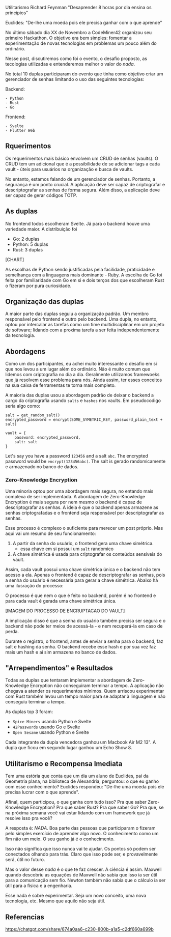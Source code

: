 Utilitarismo
Richard Feynman
"Desaprender 8 horas por dia ensina os princípios"

Euclides: "De-lhe uma moeda pois ele precisa ganhar com o que aprende"

No último sábado dia XX de Novembro a CodeMiner42 organizou seu primeiro Hackathon. O objetivo era bem simples: fomentar
a experimentação de novas tecnologias em problemas um pouco além do ordinário.

Nesse post, discutiremos como foi o evento, o desafio proposto, as tecologias utilizadas e entenderemos melhor o valor
do _nada_.

No total 10 duplas participaram do evento que tinha como objetivo criar um gerenciador de senhas limitando o uso das
seguintes tecnologias:

Backend:

    - Python
    - Rust
    - Go

Frontend:

    - Svelte
    - Flutter Web

## Rquerimentos

Os requerimentos mais básico envolvem um CRUD de senhas (vaults). O CRUD tem um adicional que é a possibilidade de se adicionar tags a cada vault - úteis para usuários na organização e busca de vaults.

No entanto, estamos falando de um gerenciador de senhas. Portanto, a segurança é um ponto crucial. A aplicação deve ser capaz de criptografar e descriptografar as senhas de forma segura. Além disso, a aplicação deve ser capaz de gerar códigos TOTP.

## As duplas

No frontend todos escolheram Svelte. Já para o backend houve uma variedade maior. A distribuição foi

- Go: 2 duplas
- Python: 5 duplas
- Rust: 3 duplas

[CHART]

As escolhas de Python sendo justificadas pela facilidade, praticidade e semelhança com a linguagens mais dominante - Ruby. A escolha de Go foi feita por familiaridade com Go em si e dois terços dos que escolheram Rust o fizeram por pura curiosidade.

## Organização das duplas

A maior parte das duplas seguiu a organização padrão. Um membro responsável pelo frontend e outro pelo backend. Uma dupla, no entanto, optou por intercalar as tarefas como um time multidisciplinar em um projeto de software; lidando com a proxima tarefa a ser feita independentemente da tecnologia.

## Abordagens

Como um dos participantes, eu achei muito interessante o desafio em si que nos levou a um lugar além do ordinário. Não é muito comum que lidemos com criptografia no dia a dia. Geralmente utilizamos framewoeks que já resolvem esse problema para nós. Ainda assim, ter esses conceitos na sua caixa de ferramentas te torna mais completo.

A maioria das duplas usou a abordagem padrão de deixar o backend a cargo da criptografia usando `salts` e `hashes` nos vaults. Em pseudocodigo seria algo como:

```
salt = get_random_salt()
encrypted_password = encrypt(SOME_SYMETRIC_KEY, password_plain_text + salt)

vault = {
    password: encrypted_password,
    salt: salt
}
```

Let's say you have a password `123456` and a salt `abc`. The encrypted password would be `encrypt(123456abc)`. The salt is gerado randomicamente e armazenado no banco de dados.

### Zero-Knowledge Encryption

Uma minoria optou por uma abordagem mais segura, no entando mais complexa de ser implementada. A abordagem de
Zero-Knowledge Encryption é mais segura por nem mesmo o backend é capaz de descriptografar as senhas. A ideia é que
o backend apenas armazene as senhas criptografadas e o frontend seja responsável por descriptografar as senhas.

Esse processo é complexo o suficiente para merecer um post próprio. Mas aqui vai um resumo de seu funcionamento:

1. A partir da senha do usuário, o frontend gera uma chave simétrica.
    - essa chave em si possui um `salt` randomico
2. A chave simétrica é usada para criptografar os conteúdos sensíveis do vault.

Assim, cada vault possui uma chave simétrica única e o backend não tem acesso a ela. Apenas o frontend é capaz de descriptografar as senhas, pois a senha do usuário é necessária para gerar a chave simétrica. Abaixo há uma ilusração do processo:

O processo é que nem o que é feito no backend, porém é no frontend e para cada vault é gerada uma chave simétrica única.

[IMAGEM DO PROCESSO DE ENCRUPTACAO DO VAULT]

A implicação disso é que a senha do usuário também precisa ser segura e o backend não pode ter meios de acessá-la - e nem recuperá-la em caso de perda.

Durante o registro, o frontend, antes de enviar a senha para o backend, faz salt e hashing da senha. O backend recebe esse hash e por sua vez faz mais um hash e aí sim armazena no banco de dados.

## "Arrependimentos" e Resultados

Todas as duplas que tentaram implementar a abordagem de Zero-Knowledge Encryption não conseguiram terminar a tempo. A aplicação não chegava a atender os requerimentos mínimos. Quem arriscou experimentar com Rust também levou um tempo maior para se adaptar à linguagem e não conseguiu terminar a tempo.

As duplas top 3 foram:

- `Spice Miners` usando Python e Svelte
- `42Passwords` usando Go e Svelte
- `Open Sesame` usando Python e Svelte

Cada integrante da dupla vencedora ganhou um Macbook Air M2 13". A dupla que ficou em segundo lugar ganhou um Echo Show 8.

## Utilitarismo e Recompensa Imediata

Tem uma estória que conta que um dia um aluno de Euclides, pai da Geometria plana, na biblioteca de Alexandria, perguntou: o que eu ganho com esse conhecimento? Euclides respondeu: "De-lhe uma moeda pois ele precisa lucrar com o que aprende".

Afinal, quem participou, o que ganha com tudo isso? Pra que saber Zero-Knowledge Encryption? Pra que saber Rust? Pra que saber Go? Pra que, se na próxima semana você vai estar lidando com um framework que já resolve isso pra você?

A resposta é: _NADA_. Boa parte das pessoas que participaram o fizeram pelo simples exercício de aprender algo novo. O conhecimento como um fim não um meio. O seu ganho já é o conhecimento.

Isso não significa que isso nunca vai te ajudar. Os pontos só podem ser conectados olhando para trás. Claro que isso pode ser, e provavelmente será, útil no futuro.

Mas o valor desse _nada_ é o que te faz crescer. A ciência é assim. Maxwell quando descobriu as equações de Maxwell não
sabia que isso ia ser útil para a comunicação sem fio. Newton também não sabia que o cálculo ia ser útil para a física
e a engenharia.

Esse nada é sobre experimentar. Seja um novo conceito, uma nova tecnologia, etc. Mesmo que aquilo não seja útil.

## Referencias

https://chatgpt.com/share/674a0aa6-c230-800b-a1a5-c2df660a699b
